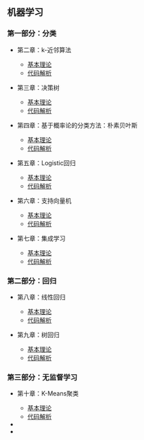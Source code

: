 ## 机器学习

###  第一部分：分类

- 第二章：k-近邻算法
    - [基本理论](https://github.com/TonyJent/myMachineLearning/blob/master/docs/02_k-%E8%BF%91%E9%82%BB%E7%AE%97%E6%B3%95.md)
    - [代码解析](https://github.com/TonyJent/myMachineLearning/tree/master/02_kNN)

- 第三章：决策树

    - [基本理论](https://github.com/TonyJent/myMachineLearning/blob/master/docs/03_%E5%86%B3%E7%AD%96%E6%A0%91.md)
    - [代码解析](https://github.com/TonyJent/myMachineLearning/tree/master/03_DecisionTree)

- 第四章：基于概率论的分类方法：朴素贝叶斯
    - [基本理论](https://github.com/TonyJent/myMachineLearning/blob/master/docs/04_%E5%9F%BA%E4%BA%8E%E6%A6%82%E7%8E%87%E8%AE%BA%E7%9A%84%E5%88%86%E7%B1%BB%E6%96%B9%E6%B3%95%E6%9C%B4%E7%B4%A0%E8%B4%9D%E5%8F%B6%E6%96%AF.md)
    - [代码解析](https://github.com/TonyJent/myMachineLearning/tree/master/04_NaiveBayes)

- 第五章：Logistic回归
    - [基本理论](https://github.com/TonyJent/myMachineLearning/blob/master/docs/05_Logistic%E5%9B%9E%E5%BD%92.md)
    - [代码解析](https://github.com/TonyJent/myMachineLearning/tree/master/05_LogisticRegression)

- 第六章：支持向量机
    - [基本理论](https://github.com/TonyJent/myMachineLearning/blob/master/docs/06_%E6%94%AF%E6%8C%81%E5%90%91%E9%87%8F%E6%9C%BA.md)
    - [代码解析](https://github.com/TonyJent/myMachineLearning/tree/master/06_SVM)

- 第七章：集成学习
  - [基本理论](https://github.com/TonyJent/myMachineLearning/blob/master/docs/07_%E9%9B%86%E6%88%90%E5%AD%A6%E4%B9%A0.md)
  - [代码解析](https://github.com/TonyJent/myMachineLearning/tree/master/07_Ensemble%20Learning)


### 第二部分：回归

- 第八章：线性回归

    - [基本理论](https://github.com/TonyJent/myMachineLearning/blob/master/docs/08_%E7%BA%BF%E6%80%A7%E5%9B%9E%E5%BD%92.md)
    - [代码解析](https://github.com/TonyJent/myMachineLearning/tree/master/08_Linear%20Regression)

- 第九章：树回归

    - [基本理论](https://github.com/TonyJent/myMachineLearning/blob/master/docs/09_%E6%A0%91%E5%9B%9E%E5%BD%92.md)
    - [代码解析](https://github.com/TonyJent/myMachineLearning/tree/master/09_Tree%20Regression)


### 第三部分：无监督学习

- 第十章：K-Means聚类

  - [基本理论](https://github.com/TonyJent/myMachineLearning/blob/master/docs/10_K-Means%E8%81%9A%E7%B1%BB.md)
  - [代码解析](https://github.com/TonyJent/myMachineLearning/tree/master/10_K-means)

- 

- 

  ​    

  ​    

  ​    

  ​    





